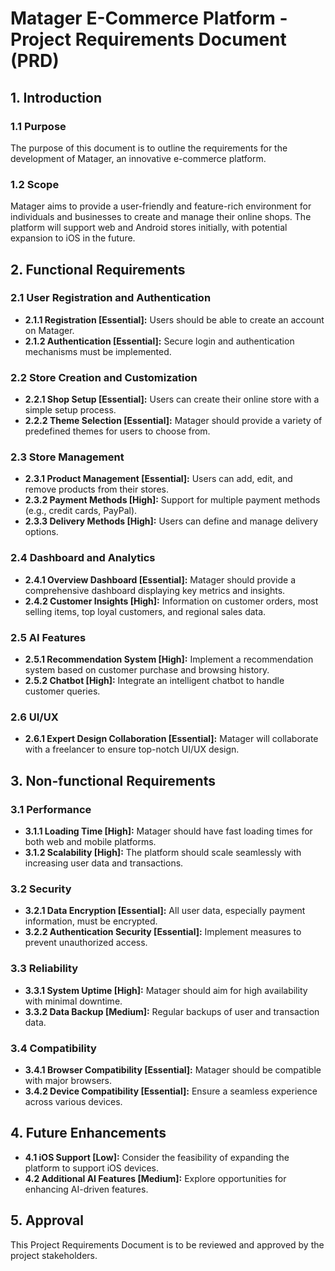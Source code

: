 # Matager E-Commerce Platform - Project Requirements Document (PRD)

## 1. Introduction

### 1.1 Purpose

The purpose of this document is to outline the requirements for the development of Matager, an innovative e-commerce platform.

### 1.2 Scope

Matager aims to provide a user-friendly and feature-rich environment for individuals and businesses to create and manage their online shops. The platform will support web and Android stores initially, with potential expansion to iOS in the future.

## 2. Functional Requirements

### 2.1 User Registration and Authentication

- **2.1.1 Registration [Essential]:** Users should be able to create an account on Matager.
- **2.1.2 Authentication [Essential]:** Secure login and authentication mechanisms must be implemented.

### 2.2 Store Creation and Customization

- **2.2.1 Shop Setup [Essential]:** Users can create their online store with a simple setup process.
- **2.2.2 Theme Selection [Essential]:** Matager should provide a variety of predefined themes for users to choose from.

### 2.3 Store Management

- **2.3.1 Product Management [Essential]:** Users can add, edit, and remove products from their stores.
- **2.3.2 Payment Methods [High]:** Support for multiple payment methods (e.g., credit cards, PayPal).
- **2.3.3 Delivery Methods [High]:** Users can define and manage delivery options.

### 2.4 Dashboard and Analytics

- **2.4.1 Overview Dashboard [Essential]:** Matager should provide a comprehensive dashboard displaying key metrics and insights.
- **2.4.2 Customer Insights [High]:** Information on customer orders, most selling items, top loyal customers, and regional sales data.

### 2.5 AI Features

- **2.5.1 Recommendation System [High]:** Implement a recommendation system based on customer purchase and browsing history.
- **2.5.2 Chatbot [High]:** Integrate an intelligent chatbot to handle customer queries.

### 2.6 UI/UX

- **2.6.1 Expert Design Collaboration [Essential]:** Matager will collaborate with a freelancer to ensure top-notch UI/UX design.

## 3. Non-functional Requirements

### 3.1 Performance

- **3.1.1 Loading Time [High]:** Matager should have fast loading times for both web and mobile platforms.
- **3.1.2 Scalability [High]:** The platform should scale seamlessly with increasing user data and transactions.

### 3.2 Security

- **3.2.1 Data Encryption [Essential]:** All user data, especially payment information, must be encrypted.
- **3.2.2 Authentication Security [Essential]:** Implement measures to prevent unauthorized access.

### 3.3 Reliability

- **3.3.1 System Uptime [High]:** Matager should aim for high availability with minimal downtime.
- **3.3.2 Data Backup [Medium]:** Regular backups of user and transaction data.

### 3.4 Compatibility

- **3.4.1 Browser Compatibility [Essential]:** Matager should be compatible with major browsers.
- **3.4.2 Device Compatibility [Essential]:** Ensure a seamless experience across various devices.

## 4. Future Enhancements

- **4.1 iOS Support [Low]:** Consider the feasibility of expanding the platform to support iOS devices.
- **4.2 Additional AI Features [Medium]:** Explore opportunities for enhancing AI-driven features.

## 5. Approval

This Project Requirements Document is to be reviewed and approved by the project stakeholders.
